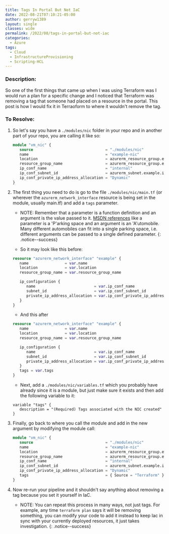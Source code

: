 ```yaml
---
title: Tags In Portal But Not IaC
date: 2022-08-21T07:10:21-05:00
author: gerryw1389
layout: single
classes: wide
permalink: /2022/08/tags-in-portal-but-not-iac
categories:
  - Azure
tags:
  - Cloud
  - InfrastructureProvisioning
  - Scripting-HCL
---
```

<!--more-->

### Description:

So one of the first things that came up when I was using Terraform was I would run a plan for a specific change and I noticed that Terraform was removing a tag that someone had placed on a resource in the portal. This post is how I would fix it in Terraoform to where it wouldn't remove the tag.

### To Resolve:

1. So let's say you have a `./modules/nic` folder in your repo and in another part of your repo, you are calling it like so:

   ```terraform
   module "vm_nic" {
      source                                = "./modules/nic"
      name                                  = "example-nic"
      location                              = azurerm_resource_group.example.location
      resource_group_name                   = azurerm_resource_group.example.name
      ip_conf_name                          = "internal"
      ip_conf_subnet_id                     = azurerm_subnet.example.id
      ip_conf_private_ip_address_allocation = "Dynamic"
   }
   ```

1. The first thing you need to do is go to the file `./modules/nic/main.tf` (or wherever the `azurerm_network_interface` resource is being set in the module, usually main.tf) and add a `tags` parameter. 

   - NOTE: Remember that a parameter is a function definition and an argument is the value passed to it. [MSDN references](https://learn.microsoft.com/en-us/dotnet/visual-basic/programming-guide/language-features/procedures/differences-between-parameters-and-arguments) like a parameter is a 'P'arking space and an argument is an 'A'utomobile. Many different automobiles can fit into a single parking space, i.e. different arguments can be passed to a single defined parameter.
   {: .notice--success}


   - So it may look like this before:

   ```terraform
   resource "azurerm_network_interface" "example" {
      name                = var.name
      location            = var.location
      resource_group_name = var.resource_group_name

      ip_configuration {
         name                          = var.ip_conf_name
         subnet_id                     = var.ip_conf_subnet_id
         private_ip_address_allocation = var.ip_conf_private_ip_address_allocation
      }
   }
   ```

   - And this after

   ```terraform
   resource "azurerm_network_interface" "example" {
      name                = var.name
      location            = var.location
      resource_group_name = var.resource_group_name

      ip_configuration {
         name                          = var.ip_conf_name
         subnet_id                     = var.ip_conf_subnet_id
         private_ip_address_allocation = var.ip_conf_private_ip_address_allocation
      }
      tags = var.tags
   }
   ```

   - Next, add a `./modules/nic/variables.tf` which you probably have already since it is a module, but just make sure it exists and then add the following variable to it:

   ```
   variable "tags" {
      description = "(Required) Tags associated with the NIC created"
   }
   ```

2. Finally, go back to where you call the module and add in the new argument by modifying the module call:

   ```terraform
   module "vm_nic" {
      source                                = "./modules/nic"
      name                                  = "example-nic"
      location                              = azurerm_resource_group.example.location
      resource_group_name                   = azurerm_resource_group.example.name
      ip_conf_name                          = "internal"
      ip_conf_subnet_id                     = azurerm_subnet.example.id
      ip_conf_private_ip_address_allocation = "Dynamic"
      tags                                  = { Source = "Terraform" }
   }
   ```

3. Now re-run your pipeline and it shouldn't say anything about removing a tag because you set it yourself in IaC.

   - NOTE: You can repeat this process in many ways, not just tags. For example, any time `terraform plan` says it will be removing something, you can modify your code to add it instead to keep Iac in sync with your currently deployed resources, it just takes investigation.
   {: .notice--success}